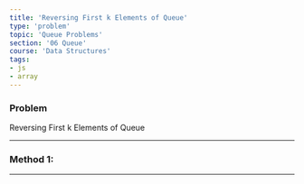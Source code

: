 ```yaml
---
title: 'Reversing First k Elements of Queue'
type: 'problem'
topic: 'Queue Problems'
section: '06 Queue'
course: 'Data Structures'
tags:
- js
- array
---
```

### Problem
Reversing First k Elements of Queue

---
### Method 1:



---